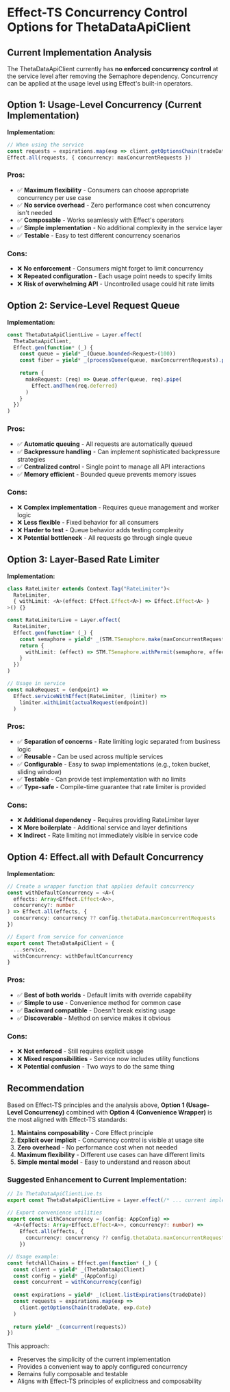 # Effect-TS Concurrency Control Options for ThetaDataApiClient

## Current Implementation Analysis

The ThetaDataApiClient currently has **no enforced concurrency control** at the service level after removing the Semaphore dependency. Concurrency can be applied at the usage level using Effect's built-in operators.

## Option 1: Usage-Level Concurrency (Current Implementation)

**Implementation:**
```typescript
// When using the service
const requests = expirations.map(exp => client.getOptionsChain(tradeDate, exp))
Effect.all(requests, { concurrency: maxConcurrentRequests })
```

### Pros:
- ✅ **Maximum flexibility** - Consumers can choose appropriate concurrency per use case
- ✅ **No service overhead** - Zero performance cost when concurrency isn't needed
- ✅ **Composable** - Works seamlessly with Effect's operators
- ✅ **Simple implementation** - No additional complexity in the service layer
- ✅ **Testable** - Easy to test different concurrency scenarios

### Cons:
- ❌ **No enforcement** - Consumers might forget to limit concurrency
- ❌ **Repeated configuration** - Each usage point needs to specify limits
- ❌ **Risk of overwhelming API** - Uncontrolled usage could hit rate limits

## Option 2: Service-Level Request Queue

**Implementation:**
```typescript
const ThetaDataApiClientLive = Layer.effect(
  ThetaDataApiClient,
  Effect.gen(function* (_) {
    const queue = yield* _(Queue.bounded<Request>(100))
    const fiber = yield* _(processQueue(queue, maxConcurrentRequests).pipe(Effect.forkDaemon))
    
    return {
      makeRequest: (req) => Queue.offer(queue, req).pipe(
        Effect.andThen(req.deferred)
      )
    }
  })
)
```

### Pros:
- ✅ **Automatic queuing** - All requests are automatically queued
- ✅ **Backpressure handling** - Can implement sophisticated backpressure strategies
- ✅ **Centralized control** - Single point to manage all API interactions
- ✅ **Memory efficient** - Bounded queue prevents memory issues

### Cons:
- ❌ **Complex implementation** - Requires queue management and worker logic
- ❌ **Less flexible** - Fixed behavior for all consumers
- ❌ **Harder to test** - Queue behavior adds testing complexity
- ❌ **Potential bottleneck** - All requests go through single queue

## Option 3: Layer-Based Rate Limiter

**Implementation:**
```typescript
class RateLimiter extends Context.Tag("RateLimiter")<
  RateLimiter,
  { withLimit: <A>(effect: Effect.Effect<A>) => Effect.Effect<A> }
>() {}

const RateLimiterLive = Layer.effect(
  RateLimiter,
  Effect.gen(function* (_) {
    const semaphore = yield* _(STM.TSemaphore.make(maxConcurrentRequests))
    return {
      withLimit: (effect) => STM.TSemaphore.withPermit(semaphore, effect)
    }
  })
)

// Usage in service
const makeRequest = (endpoint) => 
  Effect.serviceWithEffect(RateLimiter, (limiter) =>
    limiter.withLimit(actualRequest(endpoint))
  )
```

### Pros:
- ✅ **Separation of concerns** - Rate limiting logic separated from business logic
- ✅ **Reusable** - Can be used across multiple services
- ✅ **Configurable** - Easy to swap implementations (e.g., token bucket, sliding window)
- ✅ **Testable** - Can provide test implementation with no limits
- ✅ **Type-safe** - Compile-time guarantee that rate limiter is provided

### Cons:
- ❌ **Additional dependency** - Requires providing RateLimiter layer
- ❌ **More boilerplate** - Additional service and layer definitions
- ❌ **Indirect** - Rate limiting not immediately visible in service code

## Option 4: Effect.all with Default Concurrency

**Implementation:**
```typescript
// Create a wrapper function that applies default concurrency
const withDefaultConcurrency = <A>(
  effects: Array<Effect.Effect<A>>,
  concurrency?: number
) => Effect.all(effects, { 
  concurrency: concurrency ?? config.thetaData.maxConcurrentRequests 
})

// Export from service for convenience
export const ThetaDataApiClient = {
  ...service,
  withConcurrency: withDefaultConcurrency
}
```

### Pros:
- ✅ **Best of both worlds** - Default limits with override capability
- ✅ **Simple to use** - Convenience method for common case
- ✅ **Backward compatible** - Doesn't break existing usage
- ✅ **Discoverable** - Method on service makes it obvious

### Cons:
- ❌ **Not enforced** - Still requires explicit usage
- ❌ **Mixed responsibilities** - Service now includes utility functions
- ❌ **Potential confusion** - Two ways to do the same thing

## Recommendation

Based on Effect-TS principles and the analysis above, **Option 1 (Usage-Level Concurrency)** combined with **Option 4 (Convenience Wrapper)** is the most aligned with Effect-TS standards:

1. **Maintains composability** - Core Effect principle
2. **Explicit over implicit** - Concurrency control is visible at usage site
3. **Zero overhead** - No performance cost when not needed
4. **Maximum flexibility** - Different use cases can have different limits
5. **Simple mental model** - Easy to understand and reason about

### Suggested Enhancement to Current Implementation:

```typescript
// In ThetaDataApiClientLive.ts
export const ThetaDataApiClientLive = Layer.effect(/* ... current implementation ... */)

// Export convenience utilities
export const withConcurrency = (config: AppConfig) => 
  <A>(effects: Array<Effect.Effect<A>>, concurrency?: number) =>
    Effect.all(effects, { 
      concurrency: concurrency ?? config.thetaData.maxConcurrentRequests 
    })

// Usage example:
const fetchAllChains = Effect.gen(function* (_) {
  const client = yield* _(ThetaDataApiClient)
  const config = yield* _(AppConfig)
  const concurrent = withConcurrency(config)
  
  const expirations = yield* _(client.listExpirations(tradeDate))
  const requests = expirations.map(exp => 
    client.getOptionsChain(tradeDate, exp.date)
  )
  
  return yield* _(concurrent(requests))
})
```

This approach:
- Preserves the simplicity of the current implementation
- Provides a convenient way to apply configured concurrency
- Remains fully composable and testable
- Aligns with Effect-TS principles of explicitness and composability
